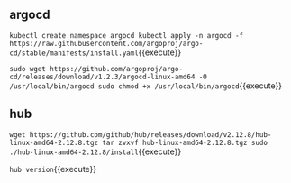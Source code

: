 ## argocd

`kubectl create namespace argocd
kubectl apply -n argocd -f https://raw.githubusercontent.com/argoproj/argo-cd/stable/manifests/install.yaml`{{execute}}

`sudo wget https://github.com/argoproj/argo-cd/releases/download/v1.2.3/argocd-linux-amd64 -O /usr/local/bin/argocd
sudo chmod +x /usr/local/bin/argocd`{{execute}}

## hub

`wget https://github.com/github/hub/releases/download/v2.12.8/hub-linux-amd64-2.12.8.tgz
tar zvxvf hub-linux-amd64-2.12.8.tgz
sudo ./hub-linux-amd64-2.12.8/install`{{execute}}

`hub version`{{execute}}
